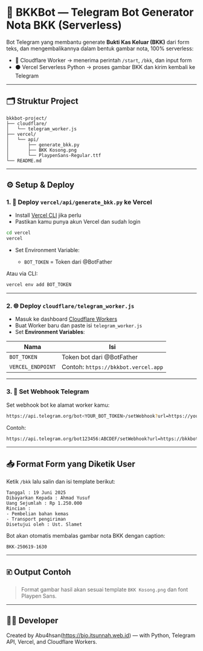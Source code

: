 # 🤖 BKKBot — Telegram Bot Generator Nota BKK (Serverless)

Bot Telegram yang membantu generate **Bukti Kas Keluar (BKK)** dari form teks, dan mengembalikannya dalam bentuk gambar nota, 100% serverless:

* 🔹 Cloudflare Worker → menerima perintah `/start`, `/bkk`, dan input form
* ⚫ Vercel Serverless Python → proses gambar BKK dan kirim kembali ke Telegram

---

## 🗂 Struktur Project

```
bkkbot-project/
├── cloudflare/
│   └── telegram_worker.js
├── vercel/
│   └── api/
│       ├── generate_bkk.py
│       ├── BKK Kosong.png
│       └── PlaypenSans-Regular.ttf
└── README.md
```

---

## ⚙️ Setup & Deploy

### 1. 🚀 Deploy `vercel/api/generate_bkk.py` ke Vercel

* Install [Vercel CLI](https://vercel.com/docs/cli) jika perlu
* Pastikan kamu punya akun Vercel dan sudah login

```bash
cd vercel
vercel
```

* Set Environment Variable:

  * `BOT_TOKEN` = Token dari @BotFather

Atau via CLI:

```bash
vercel env add BOT_TOKEN
```

---

### 2. 🌐 Deploy `cloudflare/telegram_worker.js`

* Masuk ke dashboard [Cloudflare Workers](https://dash.cloudflare.com/)
* Buat Worker baru dan paste isi `telegram_worker.js`
* Set **Environment Variables**:

| Nama              | Isi                                 |
| ----------------- | ----------------------------------- |
| `BOT_TOKEN`       | Token bot dari @BotFather           |
| `VERCEL_ENDPOINT` | Contoh: `https://bkkbot.vercel.app` |

---

### 3. 🤖 Set Webhook Telegram

Set webhook bot ke alamat worker kamu:

```bash
https://api.telegram.org/bot<YOUR_BOT_TOKEN>/setWebhook?url=https://your-worker-name.workers.dev
```

Contoh:

```bash
https://api.telegram.org/bot123456:ABCDEF/setWebhook?url=https://bkkbot-worker.kamu.workers.dev
```

---

## 📥 Format Form yang Diketik User

Ketik `/bkk` lalu salin dan isi template berikut:

```
Tanggal : 19 Juni 2025
Dibayarkan Kepada : Ahmad Yusuf
Uang Sejumlah : Rp 1.250.000
Rincian :
- Pembelian bahan kemas
- Transport pengiriman
Disetujui oleh : Ust. Slamet
```

Bot akan otomatis membalas gambar nota BKK dengan caption:

```
BKK-250619-1630
```

---

## 🗈 Output Contoh

> Format gambar hasil akan sesuai template `BKK Kosong.png` dan font Playpen Sans.

---

## 🧑‍💻 Developer

Created by Abu4hsan(https://bio.itsunnah.web.id) — with Python, Telegram API, Vercel, and Cloudflare Workers.
